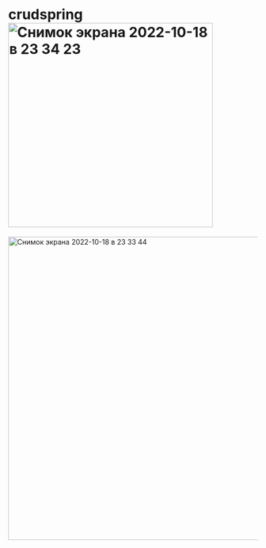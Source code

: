 # crudspring<img width="413" alt="Снимок экрана 2022-10-18 в 23 34 23" src="https://user-images.githubusercontent.com/90376574/196540425-a0cb2fb7-7949-404a-be6e-3813981096af.png">
<img width="613" alt="Снимок экрана 2022-10-18 в 23 33 44" src="https://user-images.githubusercontent.com/90376574/196540430-29d65013-1aa8-4d74-af3c-c7dd4a121b69.png">
